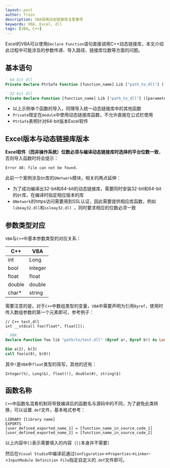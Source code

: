 ```yaml
---
layout: post
author: Train
description: VBA调用动态链接库注意事项
keywords: VBA, Excel, dll
tags: [VBA, C++]
---
```


Excel的VBA可以使用`Declare Function`语句直接调用C++动态链接库，本文介绍此过程中可能涉及的参数传递、导入路径、链接库位数等方面的问题。

## 基本语句

``` vb
' 64 bit dll
Private Declare PtrSafe Function [function_name] Lib ["path_to_dll"] ([parameters_list]) As [type]

' 32 bit dll
Private Declare Function [function_name] Lib ["path_to_dll"] ([parameters_list]) As [type]
```

- 以上示例单个函数的导入，同理导入统一动态链接库中的其他函数
- `Private`限定在`module`中使用动态链接库函数，不允许直接在公式栏使用
- `PtrSafe`表明针对64-bit版本Excel软件

## Excel版本与动态链接库版本

**Excel软件（而非操作系统）位数必须与编译动态链接库时选择的平台位数一致**，否则导入函数时将会提示：

```
Error 48: file can not be found.
```

此前一个案例涉及`Qt`库的`QNetwork`模块，相关的两点延伸：

- 为了成功编译出32-bit和64-bit的动态链接库，需要同时安装32-bit和64-bit的`Qt`库，在编译时指定相应版本的库
- `QNetwork`的https访问需要用到SSL认证，因此需要提供相应库函数，例如`libeay32.dll`和`ssleay32.dll `，同时要求相应的位数必须一致

## 参数类型对应

`VBA`与`C++`中基本参数类型的对应关系：

C++ | VBA
--- | ---
int | Long
bool | integer
float | float
double | double
char* | string

需要注意的是，对于`C++`中数组类型的变量，`VBA`中需要声明为引用`Byref`，使用时传入数组参数的第一个元素即可，参考例子：

```
// C++ test.dll
int __stdcall foo(float*, float[]);
```

``` vb
' VBA
Declare Function foo lib "path/to/test.dll" (Byref a!, Byref b!) As Long

Dim a(2), b(3)
call foo(a(0), b(0))
```

其中`!`是`VBA`中`float`类型的简写，其他的还有：

```
Integer(%), Long(&), float(!), double(#), string($)
```

## 函数名称

`C++`中函数名混肴机制将导致编译后的函数名与源码中的不同，为了避免此类转换，可以设置`.def`文件，基本格式参考：

```
LIBRARY [library name]
EXPORTS
[user_defined_exported_name_1] = [function_name_in_source_code_1]
[user_defined_exported_name_2] = [function_name_in_source_code_2]
```

以上内容中`[]`表示需要填入的内容（`[]`本身并不需要）

然后在`Visual Studio`中编译前通过`Configuration`->`Properties`->`Linker`->`InputModule Definition File`指定自定义的`.def`文件即可。